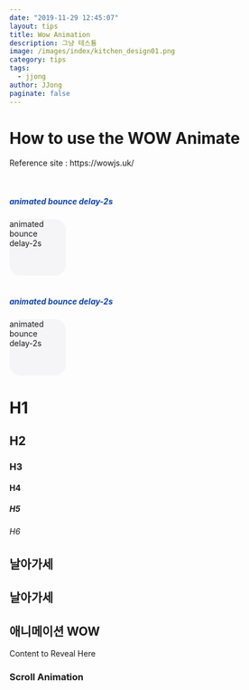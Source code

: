```yaml
---
date: "2019-11-29 12:45:07"
layout: tips
title: Wow Animation
description: 그냥 테스툥
image: /images/index/kitchen_design01.png
category: tips
tags:
  - jjong
author: JJong
paginate: false
---
```


<head>
  <link rel="stylesheet" href="/assets/wow_animate/animate.css">
  <script src="/assets/wow_animate/wow.min.js"></script>
  <script>
  new WOW().init();

</script>

</head>

<body>
  <style>
    .boxStyle{
      width: 100px;
      height: 100px;
      background-color:#F5F5F7;
      border-radius: 20px;
      left: 100px;
    }
    </style>
<h1>How to use the WOW Animate</h1>
<p>Reference site : https://wowjs.uk/</p>

<br>
<h5 style="color: #0f44a7">animated bounce delay-2s</h5>
<div class="boxStyle">animated<br>bounce<br>delay-2s</div>

<br>
<h5 style="color: #0f44a7">animated bounce delay-2s</h5>
<div class="boxStyle">animated<br>bounce<br>delay-2s</div>

<h1 class="animated bounce delay-2s">H1</h1>
<h2 class="wow bounceInUp">H2</h2>
<h3 class="wow slideInLeft" data-wow-duration="2s" data-wow-delay="5s">H3</h3>
<h4 class="wow bounceInUp">H4</h4>
<h5 class="wow bounceInUp">H5</h5>
<h6 class="wow slideInLeft" data-wow-duration="2s" data-wow-delay="5s">H6</h6>

<h2 data-wow-delay="5s" class="wow FadeIn">날아가세</h2>
<h2 data-wow-delay="10s" class="wow FadeOut">날아가세</h2>
<h2 class="wow bounceInUp">애니메이션 WOW</h2>

<div class="wow bounceInUp">
Content to Reveal Here
</div>

### Scroll Animation
